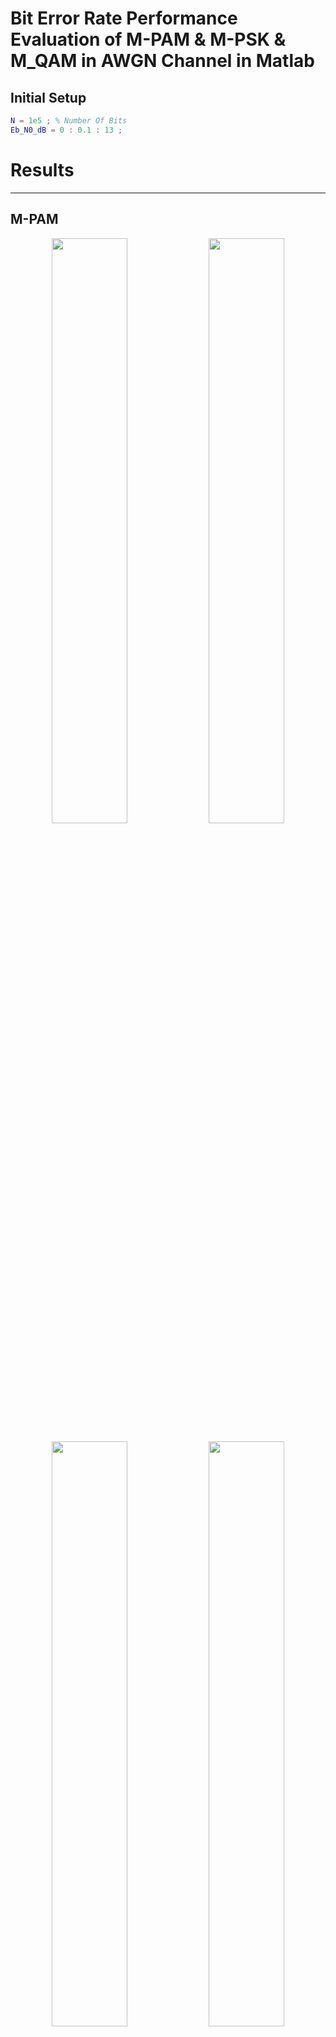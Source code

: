 # Bit Error Rate Performance Evaluation of M-PAM &amp; M-PSK &amp; M_QAM in AWGN Channel in Matlab

## Initial Setup
```matlab
N = 1e5 ; % Number Of Bits
Eb_N0_dB = 0 : 0.1 : 13 ;
```

# Results
---
## M-PAM

<p align="center">
  <img src="/images/M_PAM_1.png" width="49%" /> <img src="/images/M_PAM_2.png" width="49%" /> 
</p>

<p align="center">
  <img src="/images/M_PAM_3.png" width="49%" /> <img src="/images/M_PAM_4.png" width="49%" /> 
</p>

<p align="center">
  <img src="/images/M_PAM_5.png"/>
</p>

Check  [this code](https://github.com/DanesH-Abdollahi/BER-Performance-Evaluation-of-M-PAM-M-PSK-M_QAM-in-AWGN-Channel/blob/main/src/main1.m) out for the main code.

---

---
## M-PSK

<p align="center">
  <img src="/images/M_PSK_1.png" width="49%" /> <img src="/images/M_PSK_2.png" width="49%" /> 
</p>

<p align="center">
  <img src="/images/M_PSK_3.png" width="49%" /> <img src="/images/M_PSK_4.png" width="49%" /> 
</p>

<p align="center">
  <img src="/images/M_PSK_5.png" width="49%" /> <img src="/images/M_PSK_6.png" width="49%" /> 
</p>

<p align="center">
  <img src="/images/M_PSK_7.png" width="49%" /> <img src="/images/M_PSK_8.png" width="49%" /> 
</p>
<p align="center">
  <img src="/images/M_PSK_9.png" width="49%" /> <img src="/images/M_PSK_10.png" width="49%" /> 
</p>

<p align="center">
  <img src="/images/M_PSK_11.png"/>
</p>

Check  [this code](https://github.com/DanesH-Abdollahi/BER-Performance-Evaluation-of-M-PAM-M-PSK-M_QAM-in-AWGN-Channel/blob/main/src/main2.m) out for the main code.

---

---
## M-QAM

<p align="center">
  <img src="/images/M_QAM_1.png" width="49%" /> <img src="/images/M_QAM_2.png" width="49%" /> 
</p>

<p align="center">
  <img src="/images/M_QAM_3.png" width="49%" /> <img src="/images/M_QAM_4.png" width="49%" /> 
</p>

<p align="center">
  <img src="/images/M_QAM_5.png" width="49%" /> <img src="/images/M_QAM_6.png" width="49%" /> 
</p>

<p align="center">
  <img src="/images/M_QAM_7.png" width="49%" /> <img src="/images/M_QAM_8.png" width="49%" /> 
</p>
<p align="center">
  <img src="/images/M_QAM_9.png" width="49%" /> <img src="/images/M_QAM_10.png" width="49%" /> 
</p>

<p align="center">
  <img src="/images/M_QAM_11.png"/>
</p>

Check  [this code](https://github.com/DanesH-Abdollahi/BER-Performance-Evaluation-of-M-PAM-M-PSK-M_QAM-in-AWGN-Channel/blob/main/src/main2.m) out for the main code.

---

